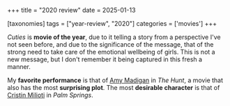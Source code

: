 +++
title = "2020 review"
date = 2025-01-13

[taxonomies]
tags = ["year-review", "2020"]
categories = ['movies']
+++

_Cuties_ is __movie of the year__,
due to it telling a story from a perspective I've not seen before,
and due to the significance of the message,
that of the strong need to take care of the emotional wellbeing of girls.
This is not a new message,
but I don't remember it being captured in this fresh a manner.

My __favorite performance__ is that of [Amy Madigan] in _The Hunt_,
a movie that also has the most __surprising plot__.
The most __desirable character__ is that of [Cristin Milioti] in _Palm Springs_.

[Cristin Milioti]: https://en.wikipedia.org/wiki/Cristin_Milioti
[Amy Madigan]: https://en.wikipedia.org/wiki/Amy_Madigan

